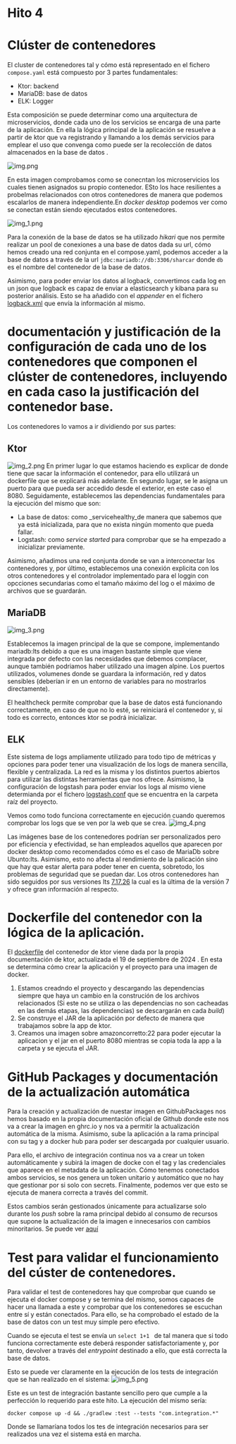 # Hito 4

# Clúster de contenedores

El cluster de contenedores tal y cómo está representado en el fichero `compose.yaml` está compuesto por 3 partes
fundamentales:

* Ktor: backend
* MariaDB: base de datos
* ELK: Logger

Esta composición se puede determinar como una arquitectura de microservicios, donde cada uno de los servicios se encarga
de una parte de la aplicación.
En ella la lógica principal de la aplicación se resuelve a partir de ktor que va registrando y llamando a los demás
servicios
para emplear el uso que convenga como puede ser la recolección de datos almacenados en la base de datos .

![img.png](img.png)

En esta imagen comprobamos como se conecntan los microservicios los cuales tienen asignados su propio contenedor. ESto
los hace
resilientes a probelmas relacionados con otros contenedores de manera que podemos escalarlos de manera independiente.En
_docker desktop_
podemos ver como se conectan están siendo ejecutados estos contenedores.

![img_1.png](img_1.png)

Para la conexión de la base de datos se ha utilizado _hikari_ que nos permite realizar un pool de conexiones a una base
de datos
dada su url, cómo hemos creado una red conjunta en el compose.yaml, podemos acceder a la base de datos a través de la
url `jdbc:mariadb://db:3306/sharcar`
donde `db` es el nombre del contenedor de la base de datos.

Asimismo, para poder enviar los datos al logback, convertimos cada log en un json que logback es capaz de enviar a
elasticsearch y kibana
para su posterior análisis. Esto se ha añadido con el _appender_ en el
fichero [logback.xml](../../../src/main/resources/logback.xml) que envía la información al mismo.

# documentación y justificación de la configuración de cada uno de los contenedores que componen el clúster de contenedores, incluyendo en cada caso la justificación del contenedor base.

Los contenedores lo vamos a ir dividiendo por sus partes:

## Ktor

![img_2.png](img_2.png)
En primer lugar lo que estamos haciendo es explicar de donde tiene que sacar la información el contenedor,
para ello utilizará un dockerfile que se explicará más adelante.
En segundo lugar, se le asigna un puerto para que pueda ser accedido desde el exterior, en este caso el 8080.
Seguidamente, establecemos las dependencias fundamentales para la ejecución del mismo que son:

* La base de datos: como _servicehealthy_de manera que sabemos que ya está inicializada, para que no exista ningún
  momento que pueda fallar.
* Logstash: como _service started_ para comprobar que se ha empezado a inicializar previamente.

Asimismo, añadimos una red conjunta donde se van a interconectar los contenedores y, por último, establecemos una
conexión explicita con los otros contenedores
y el controlador implementado para el loggin con opcciones secundarias como el tamaño máximo del log o el máximo de
archivos que se guardarán.

## MariaDB

![img_3.png](img_3.png)

Establecemos la imagen principal de la que se compone, implementando mariadb:lts debido a que es una
imagen bastante simple que viene integrada por defecto con las necesidades que debemos complacer, aunque también
podriamos haber
utilizado una imagen alpine. Los puertos utilizados, volumenes donde se guardara la información, red y datos sensibles
(deberían ir en un entorno de variables para no mostrarlos directamente).

El healthcheck permite comprobar que la base de datos está funcionando correctamente, en caso de que no lo esté, se
reiniciará el contenedor y,
si todo es correcto, entonces ktor se podrá inicializar.

## ELK

Este sistema de logs ampliamente utilizado para todo tipo de métricas y opciones para poder tener una visualización de
los logs de manera sencilla,
flexible y centralizada. La red es la misma y los distintos puertos abiertos para utilizar las distintas herramientas
que nos ofrece.
Asimismo, la configuración de logstash para poder enviar los logs al mismo viene determianda por el
fichero [logstash.conf](../../../logstash.conf) que se encuentra en la carpeta raíz del proyecto.

Vemos como todo funciona correctamente en ejecución cuando queremos comprobar los logs que se ven por la web que se
crea.
![img_4.png](img_4.png)

Las imágenes base de los contenedores podrían ser personalizados pero por eficiencia y efectividad, se han empleados
aquellos que
aparecen por docker desktop como recomendados cómo es el caso de MariaDb sobre Ubunto:lts. Asimismo, esto no afecta al
rendimiento
de la palicación sino que hay que estar alerta para poder tener en cuenta, sobretodo, los problemas de seguridad que se
puedan dar.
Los otros contenedores han sido seguidos por sus versiones
lts [7.17.26](https://www.elastic.co/guide/en/elasticsearch/reference/7.17/es-release-notes.html) la cual
es la última de la versión 7 y ofrece gran información al respecto.

# Dockerfile del contenedor con la lógica de la aplicación.

El [dockerfile](../../../Dockerfile) del contenedor de ktor viene dada por la propia documentación de ktor, actualizada
el 19 de septiembre de
2024 . En esta se determina cómo crear la aplicación y el proyecto para una imagen de docker.

1. Estamos creadndo el proyecto y descargando las dependencias siempre que haya un cambio en la construción de los
   archivos relacionados (Si este no se utiliza o las dependencias no son cacheadas en las demás etapas, las
   dependencias)
   se descargarán en cada _build_)
2. Se construye el JAR de la aplicación por defecto de manera que trabajamos sobre la app de ktor.
3. Creamos una imagen sobre amazoncorretto:22 para poder ejecutar la aplicacion y el jar en el puerto 8080 mientras se
   copia toda la app a la carpeta y se ejecuta
   el JAR.

# GitHub Packages y documentación de la actualización automática

Para la creación y actualización de nuestar imagen en GithubPackages nos hemos basado en la propia documentación oficial
de Github
donde este nos va a crear la imagen en ghrc.io y nos va a permitir la actualización automática de la misma. Asimismo,
sube la aplicación
a la rama principal con su tag y a docker hub para poder ser descargada por cualquier usuario.

Para ello, el archivo de integración continua nos va a crear un token automáticamente y subirá la imagen de docke con el
tag y las credenciales
que aparece en el metadata de la aplicación. Cómo tenemos conectados ambos servicios, se nos genera un token unitario y
automático que no hay que
gestionar por si solo con secrets. Finalmente, podemos ver que esto se ejecuta de manera correcta a través del commit.

Estos cambios serán gestionados únicamente para actualizarse solo durante los _push_ sobre la rama principal debido
al consumo de recursos que supone la actualización de la imagen e innecesarios con cambios minoritarios.
Se puede ver [aquí](https://github.com/javigp2002/Sharcar/pkgs/container/sharcar)

# Test para validar el funcionamiento del cúster de contenedores.

Para validar el test de contenedores hay que comprobar que cuando se ejecuta el docker compose y se termina del mismo,
somos capaces de hacer una llamada
a este y comprobar que los contenedores se escuchan entre sí y están conectados. Para ello, se ha comprobado el estado
de la base de datos con un test muy simple pero efectivo.

Cuando se ejecuta el test se envía un `select 1+1 ` de tal manera que si todo funciona
correctamente este deberá responder
satisfactoriamente y, por tanto, devolver a través del _entrypoint_ destinado a ello, que está correcta la base de
datos.

Esto se puede ver claramente en la ejecución de los tests de integración que se han realizado en el sistema:
![img_5.png](img_5.png)

Este es un test de integración bastante sencillo pero que cumple a la perfección lo requerido para este hito. La
ejecución del mismo sería:

`docker compose up -d && ./gradlew :test --tests "com.integration.*"`

Donde se llamaríana todos los tes de integración necesarios para ser realizados una vez el sistema está en marcha.



